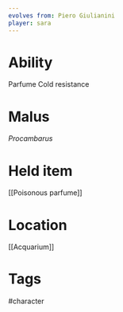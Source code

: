 ```yaml
---
evolves from: Piero Giulianini
player: sara
---
```

# Ability

Parfume
Cold resistance

# Malus

*Procambarus*

# Held item

[[Poisonous parfume]]

# Location

[[Acquarium]]

# Tags
#character 